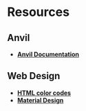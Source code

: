 # Resources

## Anvil

- **<a href="https://anvil.works/docs/overview" target="_blank">Anvil Documentation</a>**


## Web Design

- **<a href="https://htmlcolorcodes.com/" target="_blank">HTML color codes</a>**
- **<a href="https://m2.material.io/design" target="_blank">Material Design</a>**
